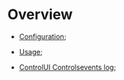 # Overview

* [Configuration](config/acl_config/acl_config.md);

* [Usage](./usage.md);

* [ControlUI Controlsevents log](control/events_log.md);